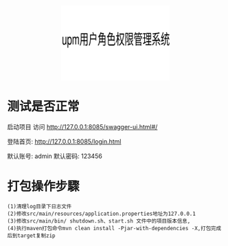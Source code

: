 ﻿
<p align="center">
<img src="https://github.com/15838028035/upm/blob/master/src/main/resources/banner.svg" alt="upm" align="middle" width="50%" height="50%" />
<p>

# 测试是否正常
 启动项目
访问
http://127.0.0.1:8085/swagger-ui.html#/

登陆首页:
http://127.0.0.1:8085/login.html

默认账号:
    admin 
默认密码:
    123456

# 打包操作步驟
    (1)清理log目录下日志文件
    (2)修改src/main/resources/application.properties地址为127.0.0.1
    (3)修改src/main/bin/ shutdown.sh、start.sh 文件中的項目版本信息,
    (4)执行maven打包命令mvn clean install -Pjar-with-dependencies -X,打包完成后到target复制zip
